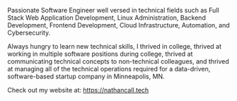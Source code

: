 Passionate Software Engineer well versed in technical fields such as Full Stack Web Application Development, Linux Administration, Backend Development, Frontend Development, Cloud Infrastructure, Automation, and Cybersecurity. 

Always hungry to learn new technical skills, I thrived in college, thrived at working in multiple software positions during college, thrived at communicating technical concepts to non-technical colleagues, and thrived at managing all of the technical operations required for a data-driven, software-based startup company in Minneapolis, MN.

Check out my website at: https://nathancall.tech
